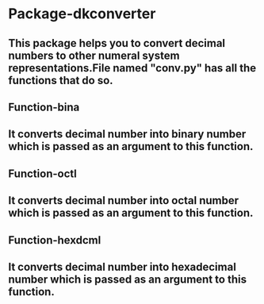 # Package-dkconverter

This package helps you to convert decimal numbers to other numeral system representations.File named **"conv.py"** has all the functions that do so.
---

## Function-bina

It converts decimal number into binary number which is passed as an argument to this function.
---

## Function-octl

It converts decimal number into octal number which is passed as an argument to this function.
---

## Function-hexdcml

It converts decimal number into hexadecimal number which is passed as an argument to this function.
---